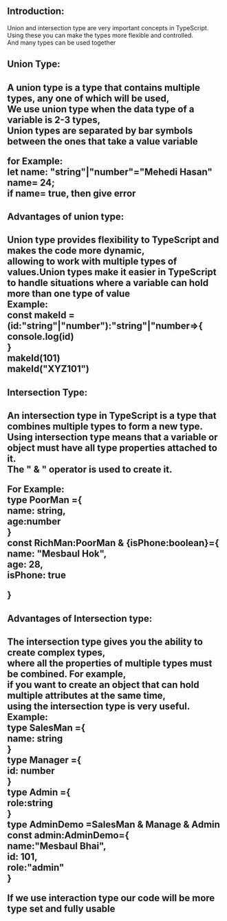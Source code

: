 <h2>Introduction:</h2>
Union and intersection type are very important concepts in TypeScript.<br>
Using these you can make the types more flexible and controlled. <br>
And many types can be used together <br>

<h2>Union Type:<h2>
A union type is a type that contains multiple types, any one of which will be used,<br>
We use union type when the data type of a variable is 2-3 types,<br>
Union types are separated by bar symbols between the ones that take a value variable<br>

for Example: <br>
let name: "string"|"number"="Mehedi Hasan"<br>
name= 24;<br>
if name= true, then give error<br>


<h2>Advantages of union type:<h2>
Union type provides flexibility to TypeScript and makes the code more dynamic, <br>
allowing to work with multiple types of values.Union types make it easier in TypeScript <br>
to handle situations where a variable can hold more than one type of value<br>
Example:<br>
const makeId =(id:"string"|"number"):"string"|"number=>{<br>
    console.log(id)<br>
}<br>
makeId(101)<br>
makeId("XYZ101")<br>


<h2>Intersection Type:<h2>
An intersection type in TypeScript is a type that combines multiple types to form a new type.<br>
Using intersection type means that a variable or object must have all type properties attached to it.<br>
The " & "  operator is used to create it.<br>

For Example:<br>
type PoorMan ={ <br>
    name: string,<br>
    age:number<br>
}<br>
const RichMan:PoorMan & {isPhone:boolean}={<br>
    name: "Mesbaul Hok",<br>
    age: 28,<br>
    isPhone: true<br>

}<br>


<h2>Advantages of Intersection type:<h2>
The intersection type gives you the ability to create complex types,<br>
where all the properties of multiple types must be combined. For example,<br>
if you want to create an object that can hold multiple attributes at the same time, <br>
using the intersection type is very useful.<br>
Example:<br>
type SalesMan ={<br>
    name: string<br>
}<br>
type Manager ={<br>
    id: number<br>
}<br>
type Admin ={<br>
    role:string<br>
}<br>
type AdminDemo =SalesMan & Manage & Admin<br>
const admin:AdminDemo={<br>
    name:"Mesbaul Bhai",<br>
    id: 101,<br>
    role:"admin"<br>
}<br>

If we use interaction type our code will be more type set and fully usable<br>
